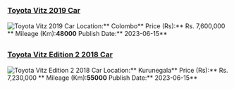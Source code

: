 
##        
### [Toyota Vitz 2019 Car](https://riyasewana.com/buy/toyota-vitz-sale-colombo-6488629)
![Toyota Vitz 2019 Car](//riyasewana.com/thumb/thumbtoyota-vitz-2019-155461512371.jpg)
Location:** Colombo**
Price (Rs):** Rs. 7,600,000 **
Mileage (Km):**48000**
Publish Date:** 2023-06-15**

##        
### [Toyota Vitz Edition 2 2018 Car](https://riyasewana.com/buy/toyota-vitz-edition-sale-kurunegala-6488571)
![Toyota Vitz Edition 2 2018 Car](//riyasewana.com/thumb/thumbtoyota-vitz-edition-2018-152001712831.jpg)
Location:** Kurunegala**
Price (Rs):** Rs. 7,230,000 **
Mileage (Km):**55000**
Publish Date:** 2023-06-15**
